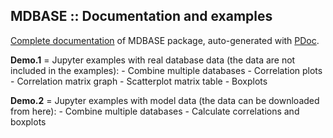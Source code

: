 MDBASE :: Documentation and examples
------------------------------------

[Complete documentation](./pdoc.html/index.html) of MDBASE package,
auto-generated with [PDoc](https://pdoc.dev).

**Demo.1** = Jupyter examples with real database data
(the data are not included in the examples):
	- Combine multiple databases
	- Correlation plots
	- Correlation matrix graph
	- Scatterplot matrix table
	- Boxplots

**Demo.2** = Jupyter examples with model data
(the data can be downloaded from here):
	- Combine multiple databases
	- Calculate correlations and boxplots
